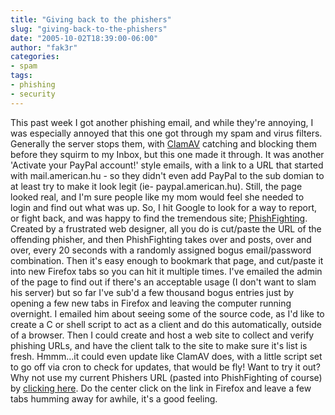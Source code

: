 ```yaml
---
title: "Giving back to the phishers"
slug: "giving-back-to-the-phishers"
date: "2005-10-02T18:39:00-06:00"
author: "fak3r"
categories:
- spam
tags:
- phishing
- security
---
```


This past week I got another phishing email, and while they're annoying, I was especially annoyed that this one got through my spam and virus filters.  Generally the server stops them, with [ClamAV](http://www.clamav.net/) catching and blocking them before they squirm to my Inbox, but this one made it through.  It was another 'Activate your PayPal account!' style emails, with a link to a URL that started with mail.american.hu - so they didn't even add PayPal to the sub domian to at least try to make it look legit (ie- paypal.american.hu).  Still, the page looked real, and I'm sure people like my mom would feel she needed to login and find out what was up.  So, I hit Google to look for a way to report, or fight back, and was happy to find the tremendous site; [PhishFighting](http://www.phishfighting.com/).  Created by a frustrated web designer, all you do is cut/paste the URL of the offending phisher, and then PhishFighting takes over and posts, over and over, every 20 seconds with a randomly assigned bogus email/password combination.  Then it's easy enough to bookmark that page, and cut/paste it into new Firefox tabs so you can hit it multiple times.  I've emailed the admin of the page to find out if there's an acceptable usage (I don't want to slam his server) but so far I've sub'd a few thousand bogus entries just by opening a few new tabs in Firefox and leaving the computer running overnight.  I emailed him about seeing some of the source code, as I'd like to create a C or shell script to act as a client and do this automatically, outside of a browser.  Then I could create and host a web site to collect and verify phishing URLs, and have the client talk to the site to make sure it's list is fresh.  Hmmm...it could even update like ClamAV does, with a little script set to go off via cron to check for updates, that would be fly!  Want to try it out?  Why not use my current Phishers URL (pasted into PhishFighting of course) by [clicking here](http://www.phishfighting.com/Fighting.aspx?phType=Paypal&phURL=http%3A%2F%2Fmail.american.hu%2Ftravel%2Fcgi-bin%2Findex.php&Submit1=Go).  Do the center click on the link in Firefox and leave a few tabs humming away for awhile, it's a good feeling.
